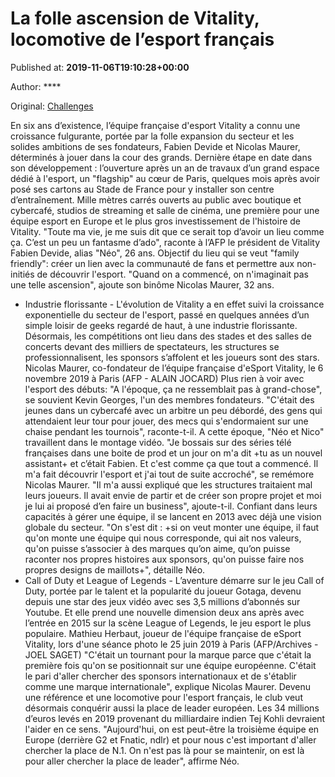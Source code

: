 
# La folle ascension de Vitality, locomotive de l’esport français

Published at: **2019-11-06T19:10:28+00:00**

Author: ****

Original: [Challenges](https://www.challenges.fr/sport/la-folle-ascension-de-vitality-locomotive-de-l-esport-francais_683471)

En six ans d’existence, l’équipe française d'esport Vitality a connu une croissance fulgurante, portée par la folle expansion du secteur et les solides ambitions de ses fondateurs, Fabien Devide et Nicolas Maurer, déterminés à jouer dans la cour des grands.
Dernière étape en date dans son développement : l’ouverture après un an de travaux d’un grand espace dédié à l'esport, un "flagship" au cœur de Paris, quelques mois après avoir posé ses cartons au Stade de France pour y installer son centre d’entraînement.
Mille mètres carrés ouverts au public avec boutique et cybercafé, studios de streaming et salle de cinéma, une première pour une équipe esport en Europe et le plus gros investissement de l'histoire de Vitality.
"Toute ma vie, je me suis dit que ce serait top d’avoir un lieu comme ça. C’est un peu un fantasme d’ado", raconte à l’AFP le président de Vitality Fabien Devide, alias "Néo", 26 ans. Objectif du lieu qui se veut "family friendly": créer un lien avec la communauté de fans et permettre aux non-initiés de découvrir l'esport.
"Quand on a commencé, on n'imaginait pas une telle ascension", ajoute son binôme Nicolas Maurer, 32 ans.
- Industrie florissante -
L'évolution de Vitality a en effet suivi la croissance exponentielle du secteur de l'esport, passé en quelques années d’un simple loisir de geeks regardé de haut, à une industrie florissante. Désormais, les compétitions ont lieu dans des stades et des salles de concerts devant des milliers de spectateurs, les structures se professionnalisent, les sponsors s’affolent et les joueurs sont des stars.
Nicolas Maurer, co-fondateur de l’équipe française d'eSport Vitality, le 6 novembre 2019 à Paris (AFP - ALAIN JOCARD)
Plus rien à voir avec l'esport des débuts: "A l'époque, ça ne ressemblait pas à grand-chose", se souvient Kevin Georges, l'un des membres fondateurs. "C'était des jeunes dans un cybercafé avec un arbitre un peu débordé, des gens qui attendaient leur tour pour jouer, des mecs qui s'endormaient sur une chaise pendant les tournois", raconte-t-il.
A cette époque, "Néo et Nico" travaillent dans le montage vidéo. "Je bossais sur des séries télé françaises dans une boite de prod et un jour on m'a dit +tu as un nouvel assistant+ et c’était Fabien. Et c'est comme ça que tout a commencé. Il m'a fait découvrir l'esport et j'ai tout de suite accroché", se remémore Nicolas Maurer.
"Il m'a aussi expliqué que les structures traitaient mal leurs joueurs. Il avait envie de partir et de créer son propre projet et moi je lui ai proposé d’en faire un business", ajoute-t-il.
Confiant dans leurs capacités à gérer une équipe, il se lancent en 2013 avec déjà une vision globale du secteur. "On s'est dit : +si on veut monter une équipe, il faut qu'on monte une équipe qui nous corresponde, qui ait nos valeurs, qu'on puisse s’associer à des marques qu’on aime, qu’on puisse raconter nos propres histoires aux sponsors, qu'on puisse faire nos propres designs de maillots+", détaille Néo.
- Call of Duty et League of Legends -
L’aventure démarre sur le jeu Call of Duty, portée par le talent et la popularité du joueur Gotaga, devenu depuis une star des jeux vidéo avec ses 3,5 millions d’abonnés sur Youtube. Et elle prend une nouvelle dimension deux ans après avec l’entrée en 2015 sur la scène League of Legends, le jeu esport le plus populaire.
Mathieu Herbaut, joueur de l'équipe française de eSport Vitality, lors d'une séance photo le 25 juin 2019 à Paris (AFP/Archives - JOEL SAGET)
"C'était un tournant pour la marque parce que c'était la première fois qu'on se positionnait sur une équipe européenne. C'était le pari d'aller chercher des sponsors internationaux et de s'établir comme une marque internationale", explique Nicolas Maurer.
Devenu une référence et une locomotive pour l'esport français, le club veut désormais conquérir aussi la place de leader européen. Les 34 millions d’euros levés en 2019 provenant du milliardaire indien Tej Kohli devraient l'aider en ce sens.
"Aujourd'hui, on est peut-être la troisième équipe en Europe (derrière G2 et Fnatic, ndlr) et pour nous c'est important d'aller chercher la place de N.1. On n'est pas là pour se maintenir, on est là pour aller chercher la place de leader", affirme Néo.

